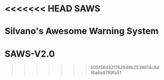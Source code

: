 <<<<<<< HEAD
SAWS
====

Silvano's Awesome Warning System
=======
# SAWS-V2.0
>>>>>>> b05f56d32f762648b2538614c8df6a8a8799fa51
